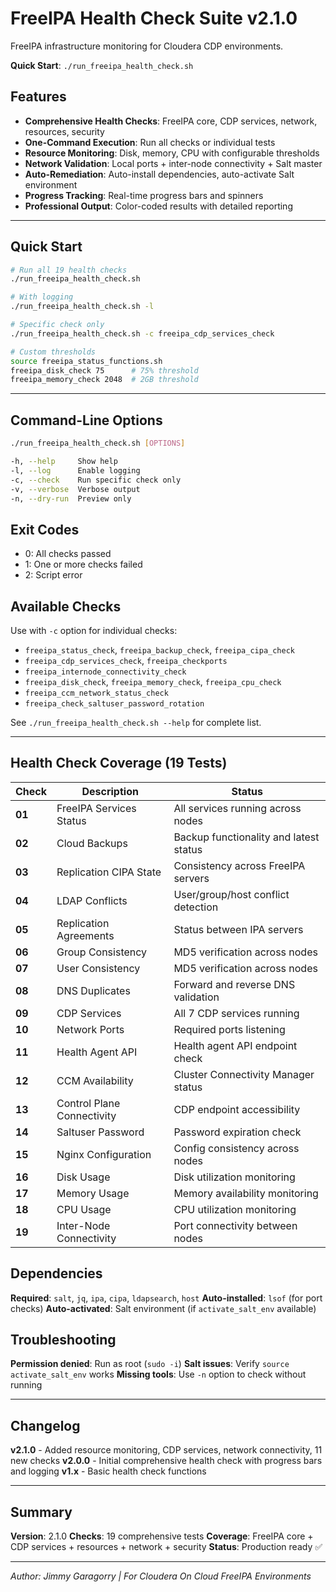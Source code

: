 # FreeIPA Health Check Suite v2.1.0

FreeIPA infrastructure monitoring for Cloudera CDP environments.

**Quick Start**: `./run_freeipa_health_check.sh`

## Features

- **Comprehensive Health Checks**: FreeIPA core, CDP services, network, resources, security
- **One-Command Execution**: Run all checks or individual tests
- **Resource Monitoring**: Disk, memory, CPU with configurable thresholds
- **Network Validation**: Local ports + inter-node connectivity + Salt master
- **Auto-Remediation**: Auto-install dependencies, auto-activate Salt environment
- **Progress Tracking**: Real-time progress bars and spinners
- **Professional Output**: Color-coded results with detailed reporting

---

## Quick Start

```bash
# Run all 19 health checks
./run_freeipa_health_check.sh

# With logging
./run_freeipa_health_check.sh -l

# Specific check only
./run_freeipa_health_check.sh -c freeipa_cdp_services_check

# Custom thresholds
source freeipa_status_functions.sh
freeipa_disk_check 75      # 75% threshold
freeipa_memory_check 2048  # 2GB threshold
```

---

## Command-Line Options

```bash
./run_freeipa_health_check.sh [OPTIONS]

-h, --help     Show help
-l, --log      Enable logging
-c, --check    Run specific check only
-v, --verbose  Verbose output
-n, --dry-run  Preview only
```

## Exit Codes

- 0: All checks passed
- 1: One or more checks failed
- 2: Script error

## Available Checks

Use with `-c` option for individual checks:

- `freeipa_status_check`, `freeipa_backup_check`, `freeipa_cipa_check`
- `freeipa_cdp_services_check`, `freeipa_checkports`
- `freeipa_internode_connectivity_check`
- `freeipa_disk_check`, `freeipa_memory_check`, `freeipa_cpu_check`
- `freeipa_ccm_network_status_check`
- `freeipa_check_saltuser_password_rotation`

See `./run_freeipa_health_check.sh --help` for complete list.

---

## Health Check Coverage (19 Tests)

| Check  | Description                | Status                                 |
| ------ | -------------------------- | -------------------------------------- |
| **01** | FreeIPA Services Status    | All services running across nodes      |
| **02** | Cloud Backups              | Backup functionality and latest status |
| **03** | Replication CIPA State     | Consistency across FreeIPA servers     |
| **04** | LDAP Conflicts             | User/group/host conflict detection     |
| **05** | Replication Agreements     | Status between IPA servers             |
| **06** | Group Consistency          | MD5 verification across nodes          |
| **07** | User Consistency           | MD5 verification across nodes          |
| **08** | DNS Duplicates             | Forward and reverse DNS validation     |
| **09** | CDP Services               | All 7 CDP services running             |
| **10** | Network Ports              | Required ports listening               |
| **11** | Health Agent API           | Health agent API endpoint check        |
| **12** | CCM Availability           | Cluster Connectivity Manager status    |
| **13** | Control Plane Connectivity | CDP endpoint accessibility             |
| **14** | Saltuser Password          | Password expiration check              |
| **15** | Nginx Configuration        | Config consistency across nodes        |
| **16** | Disk Usage                 | Disk utilization monitoring            |
| **17** | Memory Usage               | Memory availability monitoring         |
| **18** | CPU Usage                  | CPU utilization monitoring             |
| **19** | Inter-Node Connectivity    | Port connectivity between nodes        |

## Dependencies

**Required**: `salt`, `jq`, `ipa`, `cipa`, `ldapsearch`, `host`
**Auto-installed**: `lsof` (for port checks)
**Auto-activated**: Salt environment (if `activate_salt_env` available)

## Troubleshooting

**Permission denied**: Run as root (`sudo -i`)
**Salt issues**: Verify `source activate_salt_env` works
**Missing tools**: Use `-n` option to check without running

---

## Changelog

**v2.1.0** - Added resource monitoring, CDP services, network connectivity, 11 new checks
**v2.0.0** - Initial comprehensive health check with progress bars and logging
**v1.x** - Basic health check functions

---

## Summary

**Version**: 2.1.0
**Checks**: 19 comprehensive tests
**Coverage**: FreeIPA core + CDP services + resources + network + security
**Status**: Production ready ✅

---

_Author: Jimmy Garagorry | For Cloudera On Cloud FreeIPA Environments_
